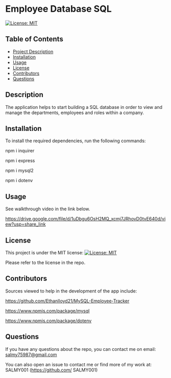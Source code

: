 # Employee Database SQL

[![License: MIT](https://img.shields.io/badge/License-MIT-yellow.svg)](https://opensource.org/licenses/MIT)

## Table of Contents

- [Project Description](#Description)
- [Installation](#Installation)
- [Usage](#Usage)
- [License](#License)
- [Contributors](#Contributors)
- [Questions](#Questions)

## Description

The application helps to start building a SQL database in order to view and manage the departments, employees and roles within a company.

## Installation

To install the required dependencies, run the following commands:

npm i inquirer

npm i express

npm i mysql2

npm i dotenv

## Usage

See walkthrough video in the link below.



https://drive.google.com/file/d/1uDbgu6OsH2MQ_xcmj7JRhovD0tvE640d/view?usp=share_link



## License

This project is under the MIT license:
[![License: MIT](https://img.shields.io/badge/License-MIT-yellow.svg)](https://opensource.org/licenses/MIT)

Please refer to the license in the repo.

## Contributors

Sources viewed to help in the development of the app include:

https://github.com/Ethanlloyd21/MySQL-Employee-Tracker

https://www.npmjs.com/package/mysql

https://www.npmjs.com/package/dotenv

## Questions

If you have any questions about the repo, you can contact me on email: salmy75987@gmail.com

You can also open an issue to contact me or find more of my work at: SALMY001 (https://github.com/ SALMY001)
